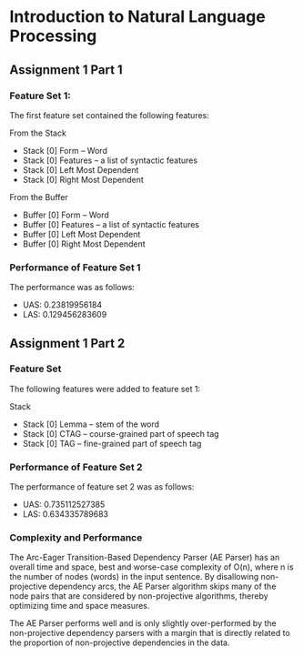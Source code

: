 # Introduction to Natural Language Processing
## Assignment 1 Part 1
### Feature Set 1:
The first feature set contained the following features:

From the Stack
- Stack [0] Form – Word
- Stack [0] Features – a list of syntactic features
- Stack [0] Left Most Dependent 
- Stack [0] Right Most Dependent 

From the Buffer
- Buffer [0] Form – Word
- Buffer [0] Features – a list of syntactic features
- Buffer [0] Left Most Dependent 
- Buffer [0] Right Most Dependent 

### Performance of Feature Set 1
The performance was as follows:
- UAS: 0.23819956184 
- LAS: 0.129456283609

## Assignment 1 Part 2
### Feature Set
The following features were added to feature set 1:

Stack
- Stack [0] Lemma – stem of the word
- Stack [0] CTAG – course-grained part of speech tag
- Stack [0] TAG – fine-grained part of speech tag

### Performance of Feature Set 2
The performance of feature set 2 was as follows:
- UAS: 0.735112527385 
- LAS: 0.634335789683

### Complexity and Performance
The Arc-Eager Transition-Based Dependency Parser (AE Parser) has an overall time and space, best and worse-case complexity of O(n), where n is the number of nodes (words) in the input sentence.  By disallowing non-projective dependency arcs, the AE Parser algorithm skips many of the node pairs that are considered by non-projective algorithms, thereby optimizing time and space measures. 

The AE Parser performs well and is only slightly over-performed by the non-projective dependency parsers with a margin that is directly related to the proportion of non-projective dependencies in the data. 


